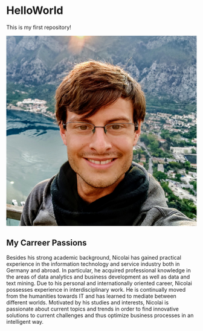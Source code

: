 # HelloWorld
This is my first repository!

![headshot](IMG_20190417_185226-2.jpg)

## My Carreer Passions
Besides his strong academic background, Nicolai has gained practical experience in the information technology and service industry both in Germany and abroad. In particular, he acquired professional knowledge in the areas of data analytics and business development as well as data and text mining.
Due to his personal and internationally oriented career, Nicolai possesses experience in interdisciplinary work. He is continually moved from the humanities towards IT and has learned to mediate between different worlds.
Motivated by his studies and interests, Nicolai is passionate about current topics and trends in order to find innovative solutions to current challenges and thus optimize business processes in an intelligent way.
